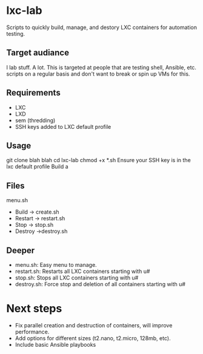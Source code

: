# lxc-lab
Scripts to quickly build, manage, and destory LXC containers for automation testing. 

## Target audiance

I lab stuff. A lot. This is targeted at people that are testing shell, Ansible, etc. scripts on a regular basis and don't want to break or spin up VMs for this. 

## Requirements
* LXC
* LXD
* sem (thredding)
* SSH keys added to LXC default profile

## Usage

git clone blah blah
cd lxc-lab
chmod +x *.sh
Ensure your SSH key is in the lxc default profile
Build a 

## Files 
menu.sh
- Build -> create.sh
- Restart -> restart.sh
- Stop -> stop.sh
- Destroy ->destroy.sh

## Deeper
* menu.sh: Easy menu to manage.
* restart.sh: Restarts all LXC containers starting with u#
* stop.sh: Stops all LXC containers starting with u#
* destroy.sh: Force stop and deletion of all containers starting with u#

# Next steps
* Fix parallel creation and destruction of containers, will improve performance.
* Add options for different sizes (t2.nano, t2.micro, 128mb, etc).
* Include basic Ansible playbooks
